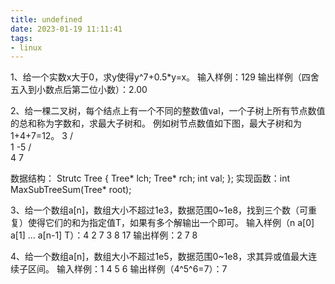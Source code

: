 ```yaml
---
title: undefined
date: 2023-01-19 11:11:41
tags:
- linux
---
```


1、给一个实数x大于0，求y使得y^7+0.5*y=x。
输入样例：129
输出样例（四舍五入到小数点后第二位小数）：2.00



2、给一棵二叉树，每个结点上有一个不同的整数值val，一个子树上所有节点数值的总和称为字数和，求最大子树和。
例如树节点数值如下图，最大子树和为1+4+7=12。
     3
   /  \
  1   -5
  / \
4    7

数据结构：
Strutc Tree {
    Tree* lch;
    Tree* rch;
    int val;
};
实现函数：int MaxSubTreeSum(Tree* root);


3、给一个数组a[n]，数组大小不超过1e3，数据范围0~1e8，找到三个数（可重复）使得它们的和为指定值T，如果有多个解输出一个即可。
输入样例（n a[0] a[1] ... a[n-1] T）：4 2 7 3 8 17
输出样例：2 7 8


4、给一个数组a[n]，数组大小不超过1e5，数据范围0~1e8，求其异或值最大连续子区间。
输入样例：1 4 5 6
输出样例（4^5^6=7）：7